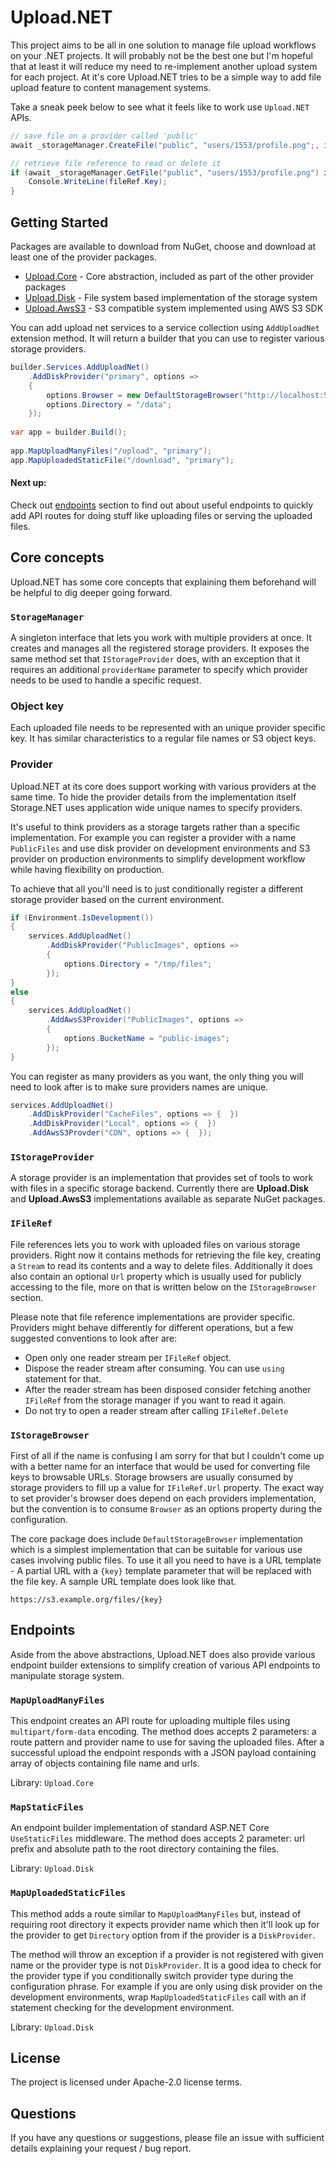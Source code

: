 # Upload.NET

This project aims to be all in one solution to manage file upload workflows on your .NET projects. It will probably not be the best one but I'm hopeful that at least it will reduce my need to re-implement another upload system for each project. At it's core Upload.NET tries to be a simple way to add file upload feature to content management systems.

Take a sneak peek below to see what it feels like to work use `Upload.NET` APIs.

```csharp
// save file on a provider called 'public'
await _storageManager.CreateFile("public", "users/1553/profile.png";, inputStream);

// retrieve file reference to read or delete it
if (await _storageManager.GetFile("public", "users/1553/profile.png") is { } fileRef) {
    Console.WriteLine(fileRef.Key);
}
```

## Getting Started

Packages are available to download from NuGet, choose and download at least one of the provider packages.

- [Upload.Core](https://www.nuget.org/packages/Upload.Core/) - Core abstraction, included as part of the other provider packages
- [Upload.Disk](https://www.nuget.org/packages/Upload.Disk/) - File system based implementation of the storage system
- [Upload.AwsS3](https://www.nuget.org/packages/Upload.AwsS3/) - S3 compatible system implemented using AWS S3 SDK

You can add upload net services to a service collection using `AddUploadNet` extension method. It will return a builder that you can use to register various storage providers.

```csharp
builder.Services.AddUploadNet()
    .AddDiskProvider("primary", options =>
    {
        options.Browser = new DefaultStorageBrowser("http://localhost:5000/download/{key}");
        options.Directory = "/data";
    });
    
var app = builder.Build();
    
app.MapUploadManyFiles("/upload", "primary");
app.MapUploadedStaticFile("/download", "primary");
```

#### Next up:

Check out [endpoints](#endpoints) section to find out about useful endpoints to quickly add API routes for doing stuff like uploading files or serving the uploaded files.

## Core concepts

Upload.NET has some core concepts that explaining them beforehand will be helpful to dig deeper going forward.

### `StorageManager`

A singleton interface that lets you work with multiple providers at once. It creates and manages all the registered storage providers. It exposes the same method set that `IStorageProvider` does, with an exception that it requires an additional `providerName` parameter to specify which provider needs to be used to handle a specific request.

### Object key

Each uploaded file needs to be represented with an unique provider specific key. It has similar characteristics to a regular file names or S3 object keys.

### Provider

Upload.NET at its core does support working with various providers at the same time. To hide the provider details from the implementation itself Storage.NET uses application wide unique names to specify providers.

It's useful to think providers as a storage targets rather than a specific implementation. For example you can register a provider with a name `PublicFiles` and use disk provider on development environments and S3 provider on production environments to simplify development workflow while having flexibility on production.

To achieve that all you'll need is to just conditionally register a different storage provider based on the current environment.

```csharp
if (Environment.IsDevelopment())
{
    services.AddUploadNet()
        .AddDiskProvider("PublicImages", options =>
        {
            options.Directory = "/tmp/files";
        });
}
else
{
    services.AddUploadNet()
        .AddAwsS3Provider("PublicImages", options =>
        {
            options.BucketName = "public-images";
        });
}
```

You can register as many providers as you want, the only thing you will need to look after is to make sure providers names are unique.

```csharp
services.AddUploadNet()
    .AddDiskProvider("CacheFiles", options => {  })
    .AddDiskProvider("Local", options => {  })
    .AddAwsS3Provder("CDN", options => {  }); 
```

### `IStorageProvider`

A storage provider is an implementation that provides set of tools to work with files in a specific storage backend. Currently there are **Upload.Disk** and **Upload.AwsS3** implementations available as separate NuGet packages.

### `IFileRef`

File references lets you to work with uploaded files on various storage providers. Right now it contains methods for retrieving the file key, creating a `Stream` to read its contents and a way to delete files. Additionally it does also contain an optional `Url` property which is usually used for publicly accessing to the file, more on that is written below on the `IStorageBrowser` section.

Please note that file reference implementations are provider specific. Providers might behave differently for different operations, but a few suggested conventions to look after are:

- Open only one reader stream per `IFileRef` object.
- Dispose the reader stream after consuming. You can use `using` statement for that.
- After the reader stream has been disposed consider fetching another `IFileRef` from the storage manager if you want to read it again.
- Do not try to open a reader stream after calling `IFileRef.Delete`

### `IStorageBrowser`

First of all if the name is confusing I am sorry for that but I couldn't come up with a better name for an interface that would be used for converting file keys to browsable URLs. Storage browsers are usually consumed by storage providers to fill up a value for `IFileRef.Url` property. The exact way to set provider's browser does depend on each providers implementation, but the convention is to consume `Browser` as an options property during the configuration.

The core package does include `DefaultStorageBrowser` implementation which is a simplest implementation that can be suitable for various use cases involving public files. To use it all you need to have is a URL template - A partial URL with a `{key}` template parameter that will be replaced with the file key. A sample URL template does look like that.

```plain
https://s3.example.org/files/{key}
```

## Endpoints

Aside from the above abstractions, Upload.NET does also provide various endpoint builder extensions to simplify creation of various API endpoints to manipulate storage system.

### `MapUploadManyFiles`

This endpoint creates an API route for uploading multiple files using `multipart/form-data` encoding. The method does accepts 2 parameters: a route pattern and provider name to use for saving the uploaded files. After a successful upload the endpoint responds with a JSON payload containing array of objects containing file name and urls.

Library: `Upload.Core`

### `MapStaticFiles`

An endpoint builder implementation of standard ASP.NET Core `UseStaticFiles` middleware. The method does accepts 2 parameter: url prefix and absolute path to the root directory containing the files.

Library: `Upload.Disk`

### `MapUploadedStaticFiles`

This method adds a route similar to `MapUploadManyFiles` but, instead of requiring root directory it expects provider name which then it'll look up for the provider to get `Directory` option from if the provider is a `DiskProvider`.

The method will throw an exception if a provider is not registered with given name or the provider type is not `DiskProvider`. It is a good idea to check for the provider type if you conditionally switch provider type during the configuration phrase. For example if you are only using disk provider on the development environments, wrap `MapUploadedStaticFiles` call with an if statement checking for the development environment.

Library: `Upload.Disk`

## License

The project is licensed under Apache-2.0 license terms.

## Questions

If you have any questions or suggestions, please file an issue with sufficient details explaining your request / bug report.
